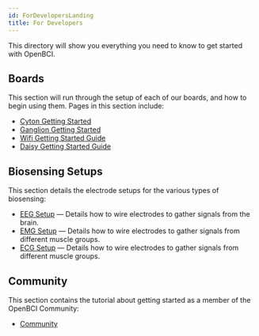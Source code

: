 ```yaml
---
id: ForDevelopersLanding
title: For Developers
---
```


This directory will show you everything you need to know to get started with OpenBCI.

## Boards

This section will run through the setup of each of our boards, and how to begin using them. Pages in this section include:

* [Cyton Getting Started](01GettingStarted/01-Boards/01-Cyton_Getting_Started_Guide.md)
* [Ganglion Getting Started](01GettingStarted/01-Boards/02-Ganglion_Getting_Started_Guide.md)
* [Wifi Getting Started Guide](01GettingStarted/01-Boards/03-Wifi_Getting_Started_Guide.md)
* [Daisy Getting Started Guide](01GettingStarted/01-Boards/011-Daisy_Getting_Started_Guide.md)

## Biosensing Setups
This section details the electrode setups for the various types of biosensing:

* [EEG Setup](01GettingStarted/02-Biosensing-Setups/01-EEG-Setup.md) — Details how to wire electrodes to gather signals from the brain.
* [EMG Setup](01GettingStarted/02-Biosensing-Setups/02-EMG-Setup.md) — Details how to wire electrodes to gather signals from different muscle groups.
* [ECG Setup](01GettingStarted/02-Biosensing-Setups/03-ECG-Setup.md) — Details how to wire electrodes to gather signals from different muscle groups.

## Community
This section contains the tutorial about getting started as a member of the OpenBCI Community:
* [Community](01GettingStarted/03-Community/13-Community_Instructions.md)
